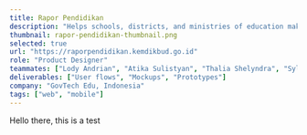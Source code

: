 ```yaml
---
title: Rapor Pendidikan
description: "Helps schools, districts, and ministries of education make data-driven decisions in order to improve the quality of education."
thumbnail: rapor-pendidikan-thumbnail.png
selected: true
url: "https://raporpendidikan.kemdikbud.go.id"
role: "Product Designer"
teammates: ["Lody Andrian", "Atika Sulistyan", "Thalia Shelyndra", "Sylvia Putri"]
deliverables: ["User flows", "Mockups", "Prototypes"]
company: "GovTech Edu, Indonesia"
tags: ["web", "mobile"]
---
```


Hello there, this is a test
